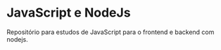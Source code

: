 # JavaScript e NodeJs
Repositório para estudos de JavaScript para o frontend e 
backend com nodejs.
